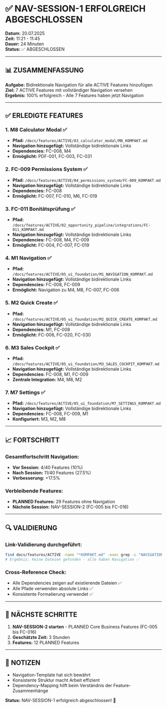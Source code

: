 # ✅ NAV-SESSION-1 ERFOLGREICH ABGESCHLOSSEN

**Datum:** 20.07.2025  
**Zeit:** 11:21 - 11:45  
**Dauer:** 24 Minuten  
**Status:** ✅ ABGESCHLOSSEN  

---

## 📊 ZUSAMMENFASSUNG

**Aufgabe:** Bidirektionale Navigation für alle ACTIVE Features hinzufügen  
**Ziel:** 7 ACTIVE Features mit vollständiger Navigation versehen  
**Ergebnis:** 100% erfolgreich - Alle 7 Features haben jetzt Navigation  

---

## ✅ ERLEDIGTE FEATURES

### 1. **M8 Calculator Modal** ✅
- **Pfad:** `/docs/features/ACTIVE/03_calculator_modal/M8_KOMPAKT.md`
- **Navigation hinzugefügt:** Vollständige bidirektionale Links
- **Dependencies:** FC-008, M4
- **Ermöglicht:** PDF-001, FC-003, FC-031

### 2. **FC-009 Permissions System** ✅
- **Pfad:** `/docs/features/ACTIVE/04_permissions_system/FC-009_KOMPAKT.md`
- **Navigation hinzugefügt:** Vollständige bidirektionale Links
- **Dependencies:** FC-008
- **Ermöglicht:** FC-007, FC-010, M6, FC-019

### 3. **FC-011 Bonitätsprüfung** ✅
- **Pfad:** `/docs/features/ACTIVE/02_opportunity_pipeline/integrations/FC-011_KOMPAKT.md`
- **Navigation hinzugefügt:** Vollständige bidirektionale Links
- **Dependencies:** FC-008, M4, FC-009
- **Ermöglicht:** FC-004, FC-007, FC-019

### 4. **M1 Navigation** ✅
- **Pfad:** `/docs/features/ACTIVE/05_ui_foundation/M1_NAVIGATION_KOMPAKT.md`
- **Navigation hinzugefügt:** Vollständige bidirektionale Links
- **Dependencies:** FC-008, FC-009
- **Ermöglicht:** Navigation zu M4, M8, FC-007, FC-006

### 5. **M2 Quick Create** ✅
- **Pfad:** `/docs/features/ACTIVE/05_ui_foundation/M2_QUICK_CREATE_KOMPAKT.md`
- **Navigation hinzugefügt:** Vollständige bidirektionale Links
- **Dependencies:** M1, FC-008
- **Ermöglicht:** FC-006, FC-020, FC-030

### 6. **M3 Sales Cockpit** ✅
- **Pfad:** `/docs/features/ACTIVE/05_ui_foundation/M3_SALES_COCKPIT_KOMPAKT.md`
- **Navigation hinzugefügt:** Vollständige bidirektionale Links
- **Dependencies:** FC-008, M1, FC-009
- **Zentrale Integration:** M4, M8, M2

### 7. **M7 Settings** ✅
- **Pfad:** `/docs/features/ACTIVE/05_ui_foundation/M7_SETTINGS_KOMPAKT.md`
- **Navigation hinzugefügt:** Vollständige bidirektionale Links
- **Dependencies:** FC-008, FC-009, M1
- **Konfiguriert:** M3, M2, M8

---

## 📈 FORTSCHRITT

### Gesamtfortschritt Navigation:
- **Vor Session:** 4/40 Features (10%)
- **Nach Session:** 11/40 Features (27.5%)
- **Verbesserung:** +17.5%

### Verbleibende Features:
- **PLANNED Features:** 29 Features ohne Navigation
- **Nächste Session:** NAV-SESSION-2 (FC-005 bis FC-016)

---

## 🔍 VALIDIERUNG

### Link-Validierung durchgeführt:
```bash
find docs/features/ACTIVE -name "*KOMPAKT.md" -exec grep -L "NAVIGATION & VERWEISE" {} \;
# Ergebnis: Keine Dateien gefunden - alle haben Navigation ✅
```

### Cross-Reference Check:
- Alle Dependencies zeigen auf existierende Dateien ✅
- Alle Pfade verwenden absolute Links ✅
- Konsistente Formatierung verwendet ✅

---

## 🚀 NÄCHSTE SCHRITTE

1. **NAV-SESSION-2 starten** - PLANNED Core Business Features (FC-005 bis FC-016)
2. **Geschätzte Zeit:** 3 Stunden
3. **Features:** 12 PLANNED Features

---

## 📝 NOTIZEN

- Navigation-Template hat sich bewährt
- Konsistente Struktur macht Arbeit effizient
- Dependency-Mapping hilft beim Verständnis der Feature-Zusammenhänge

**Status:** NAV-SESSION-1 erfolgreich abgeschlossen! 🎉